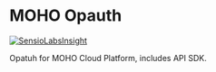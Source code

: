 MOHO Opauth
===

[![SensioLabsInsight](https://insight.sensiolabs.com/projects/99d65313-068e-46f3-8d8b-5e379487089e/mini.png)](https://insight.sensiolabs.com/projects/99d65313-068e-46f3-8d8b-5e379487089e)

Opatuh for MOHO Cloud Platform, includes API SDK.

